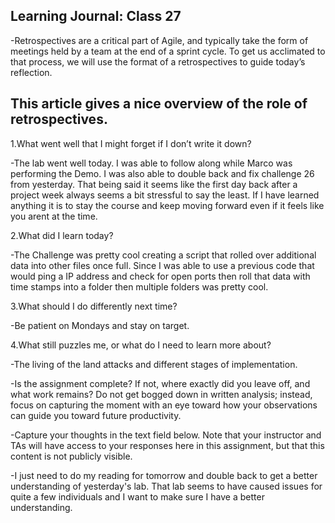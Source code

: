 ## Learning Journal: Class 27

-Retrospectives are a critical part of Agile, and typically take the form of meetings held by a team at the end of a sprint cycle. To get us acclimated to that process, we will use the format of a retrospectives to guide today’s reflection.

## This article gives a nice overview of the role of retrospectives.

1.What went well that I might forget if I don’t write it down?

-The lab went well today. I was able to follow along while Marco was performing the Demo.
I was also able to double back and fix challenge 26 from yesterday. That being said it seems like the first day back after a project week always seems a bit stressful to say the least. If I have learned anything it is to stay the course and keep moving forward even if it feels like you arent at the time.

2.What did I learn today?

-The Challenge was pretty cool creating a script that rolled over additional data into other files once full. Since I was able to use a previous code that would ping a IP address and check for open ports then roll that data with time stamps into a folder then multiple folders was pretty cool.

3.What should I do differently next time?

-Be patient on Mondays and stay on target.

4.What still puzzles me, or what do I need to learn more about?

-The living of the land attacks and different stages of implementation.

-Is the assignment complete? If not, where exactly did you leave off, and what work remains?
Do not get bogged down in written analysis; instead, focus on capturing the moment with an eye toward how your observations can guide you toward future productivity.

-Capture your thoughts in the text field below. Note that your instructor and TAs will have access to your responses here in this assignment, but that this content is not publicly visible.

-I just need to do my reading for tomorrow and double back to get a better understanding of yesterday's lab. That lab seems to have caused issues for quite a few individuals and I want to make sure I have a better understanding.
